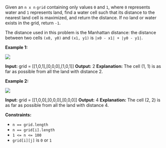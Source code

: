 
Given an  `n x n`  `grid` containing only values  `0`  and  `1`, where `0`  represents water and  `1`  represents land, find a water cell such that its distance to the nearest land cell is maximized, and return the distance. If no land or water exists in the grid, return  `-1`.

The distance used in this problem is the Manhattan distance: the distance between two cells  `(x0, y0)`  and  `(x1, y1)`  is  `|x0 - x1| + |y0 - y1|`.

**Example 1:**

![](https://assets.leetcode.com/uploads/2019/05/03/1336_ex1.JPG)

**Input:** grid = [[1,0,1],[0,0,0],[1,0,1]]
**Output:** 2
**Explanation:** The cell (1, 1) is as far as possible from all the land with distance 2.

**Example 2:**

![](https://assets.leetcode.com/uploads/2019/05/03/1336_ex2.JPG)

**Input:** grid = [[1,0,0],[0,0,0],[0,0,0]]
**Output:** 4
**Explanation:** The cell (2, 2) is as far as possible from all the land with distance 4.

**Constraints:**

-   `n == grid.length`
-   `n == grid[i].length`
-   `1 <= n <= 100`
-   `grid[i][j]` is  `0`  or  `1`